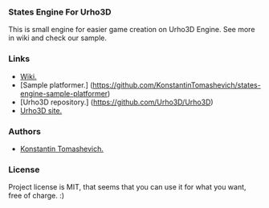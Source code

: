 ### States Engine For Urho3D
This is small engine for easier game creation on Urho3D Engine.
See more in wiki and check our sample.

### Links

* [Wiki.](https://github.com/KonstantinTomashevich/states-engine-for-urho3d/wiki)
* [Sample platformer.] (https://github.com/KonstantinTomashevich/states-engine-sample-platformer)
* [Urho3D repository.] (https://github.com/Urho3D/Urho3D)
* [Urho3D site.](http://urho3d.github.io/)

### Authors

* [Konstantin Tomashevich.](https://github.com/KonstantinTomashevich/)

### License
Project license is MIT, that seems that you can use it for what you want, free of charge. :)
